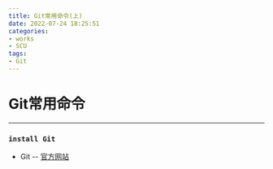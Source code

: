 ```yaml
---
title: Git常用命令(上)
date: 2022-07-24 18:25:51
categories:
- works
- SCU
tags:
- Git
---
```


# Git常用命令
---
### `install Git`

- Git -- [官方网站](https://git-scm.com/)


